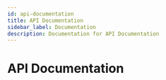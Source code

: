 ```yaml
---
id: api-documentation
title: API Documentation
sidebar_label: Documentation
description: Documentation for API Documentation
---
```


# API Documentation
